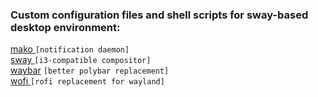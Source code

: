 ### Custom configuration files and shell scripts for sway-based desktop environment:


[mako  ](https://github.com/emersion/mako)    `[notification daemon]`\
[sway  ](https://github.com/swaywm/sway)      `[i3-compatible compositor]`\
[waybar](https://github.com/Alexays/Waybar) `[better polybar replacement]`\
[wofi  ](https://hg.sr.ht/~scoopta/wofi)      `[rofi replacement for wayland]`
